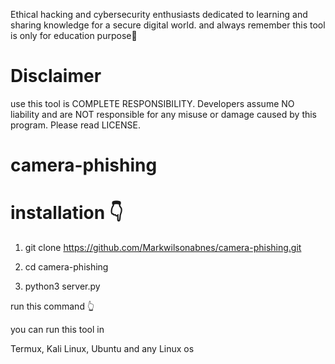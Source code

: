 Ethical hacking and cybersecurity enthusiasts dedicated to learning and sharing knowledge for a secure digital world. and always remember this tool is only for education purpose🐧 

# Disclaimer
use this tool is COMPLETE RESPONSIBILITY. Developers assume NO liability and are NOT responsible for any misuse or damage caused by this program. Please read LICENSE.

# camera-phishing

# installation 👇

1. git clone https://github.com/Markwilsonabnes/camera-phishing.git

2. cd camera-phishing

3. python3 server.py

run this command 👆

you can run this tool in

Termux, Kali Linux, Ubuntu and any Linux os
